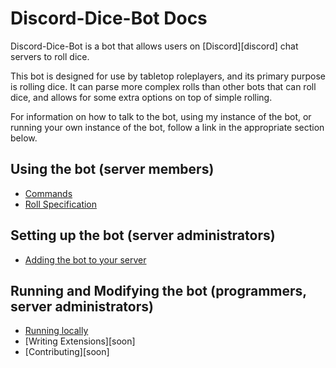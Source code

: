 # Discord-Dice-Bot Docs
Discord-Dice-Bot is a bot that allows users on [Discord][discord] chat servers to roll dice.

This bot is designed for use by tabletop roleplayers, and its primary purpose is rolling dice. It can parse more complex rolls than other bots that can roll dice, and allows for some extra options on top of simple rolling.

For information on how to talk to the bot, using my instance of the bot, or running your own instance of the bot, follow a link in the appropriate section below.

## Using the bot (server members)
- [Commands][commands]
- [Roll Specification][roll spec]

[commands]: https://github.com/modimore/Discord-Dice-Bot/doc/commands.md
[roll spec]: https://github.com/moimore/Discord-Dice-Bot/doc/roll-spec.md

## Setting up the bot (server administrators)
- [Adding the bot to your server][your server]

[your server]: https://github.com/modimore/Discord-Dice-Bot/doc/your-server.md

## Running and Modifying the bot (programmers, server administrators)
- [Running locally][run local]
- [Writing Extensions][soon]
- [Contributing][soon]

[run local]: https://github.com/modimore/Discord-Dice-Bot/doc/running-locally.md
[extensions]: https://github.com/modimore/Discord-Dice-Bot/doc/extensions.md
[contributing]: https://github.com/modimore/Discord-Dice-Bot/contributing.md
